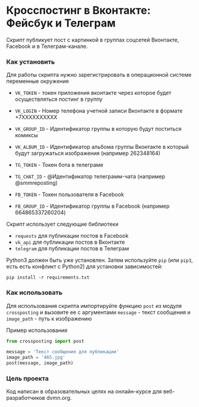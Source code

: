# Кросспостинг в Вконтакте: Фейсбук и Телеграм
Скрипт публикует пост с картинкой в группах соцсетей Вконтакте, Facebook и в Телеграм-канале.


### Как установить
Для работы скрипта нужно зарегистрировать в операционной системе переменные окружения

- `VK_TOKEN` - токен приложения вконтакте через которое будет осуществляться постинг в группу
- `VK_LOGIN` - Номер телефона учетной записи Вконтакте в формате +7ХХХХХХХХХХ
- `VK_GROUP_ID` - Идентификатор группы в которую будут поститься комиксы
- `VK_ALBUM_ID` - Идентификатор альбома группы Вконтакте в который будут загружаться изображения (например 262348164)

- `TG_TOKEN` - Токен бота в телеграме
- `TG_CHAT_ID` - @Идентификатор телеграмм-чата (например @smmreposting)

- `FB_TOKEN` - Токен пользователя в Facebook
- `FB_GROUP_ID` - Идентификатор группы в Facebook (например 664865337260204)

Скрипт использует следующие библиотеки
 - `requests` для публикации постов в Facebook
 - `vk_api` для публикации постов в Вконтакте
 - `telegram` для публикации постов в Телеграм
 
Python3 должен быть уже установлен.
Затем используйте `pip` (или `pip3`, есть есть конфликт с Python2) для установки зависимостей:
```
pip install -r requirements.txt
```

### Как использовать
Для использования скрипта импортируйте функцию `post` из модуля `crossposting` и вызовите ее с аргументами 
`message` - текст сообщения и `image_path` - путь к изображению

Пример использования
```python
from crossposting import post

message = 'Текст сообщения для публикации'
image_path = '465.jpg'
post(message, image_path)
```

### Цель проекта
Код написан в образовательных целях на онлайн-курсе для веб-разработчиков dvmn.org.